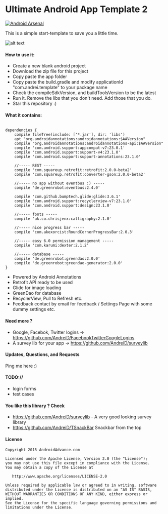 Ultimate Android App Template 2
==========================

[![Android Arsenal](https://img.shields.io/badge/Android%20Arsenal-UltimateAndroidAppTemplate-brightgreen.svg?style=flat)](http://android-arsenal.com/details/3/2781)


This is a simple start-template to save you a little time.


![alt text](https://github.com/AndreiD/UltimateAndroidAppTemplate/blob/master/app/the_gif_1.gif "How the app looks 1")


#### How to use it:

* Create a new blank android project
* Download the zip file for this project
* Copy paste the app folder
* Copy paste the build.gradle and modify applicationId "com.andrei.template" to your package name
* Check the compileSdkVersion, and buildToolsVersion to be the latest
* Run it. Remove the libs that you don't need. Add those that you do. 
* Star this repository :)


#### What it contains:

~~~~

dependencies {
    compile fileTree(include: ['*.jar'], dir: 'libs')
    apt "org.androidannotations:androidannotations:$AAVersion"
    compile "org.androidannotations:androidannotations-api:$AAVersion"
    compile 'com.android.support:appcompat-v7:23.0.1'
    compile 'com.android.support:support-v4:23.1.0'
    compile 'com.android.support:support-annotations:23.1.0'

    //----- REST -----
    compile 'com.squareup.retrofit:retrofit:2.0.0-beta2'
    compile 'com.squareup.retrofit:converter-gson:2.0.0-beta2'

    //----- no app without eventbus :) -----
    compile 'de.greenrobot:eventbus:2.4.0'

    compile 'com.github.bumptech.glide:glide:3.6.1'
    compile 'com.android.support:recyclerview-v7:23.1.0'
    compile 'com.android.support:design:23.1.0'

    //----- fonts -----
    compile 'uk.co.chrisjenx:calligraphy:2.1.0'

    //----- nice progress bar -----
    compile 'com.akexorcist:RoundCornerProgressBar:2.0.3'

    //----- easy 6.0 permission management -----
    compile 'com.karumi:dexter:2.1.2'

    //----- database -----
    compile 'de.greenrobot:greendao:2.0.0'
    compile 'de.greenrobot:greendao-generator:2.0.0'
}

~~~~

- Powered by Android Annotations
- Retrofit API ready to be used
- Glide for image loading
- GreenDao for database
- RecyclerView, Pull to Refresh etc.
- Feedback contact by email for feedback / Settings Page with some dummy settings etc.


#### Need more ?

- Google, Facebok, Twitter logins -> https://github.com/AndreiD/FacebookTwitterGoogleLogins
- A survey lib for your app -> https://github.com/AndreiD/surveylib

#### Updates, Questions, and Requests

Ping me here :)


#### TODO://

* login forms
* test cases

#### You like this library ? Check
- https://github.com/AndreiD/surveylib - A very good looking survey library
- https://github.com/AndreiD/TSnackBar Snackbar from the top



#### License

~~~~
Copyright 2015 AndroidAdvance.com

Licensed under the Apache License, Version 2.0 (the "License");
you may not use this file except in compliance with the License.
You may obtain a copy of the License at

   http://www.apache.org/licenses/LICENSE-2.0

Unless required by applicable law or agreed to in writing, software
distributed under the License is distributed on an "AS IS" BASIS,
WITHOUT WARRANTIES OR CONDITIONS OF ANY KIND, either express or implied.
See the License for the specific language governing permissions and
limitations under the License.
~~~~
